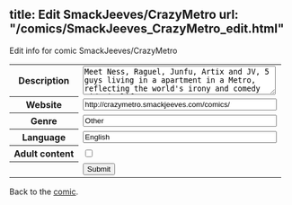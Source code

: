 title: Edit SmackJeeves/CrazyMetro
url: "/comics/SmackJeeves_CrazyMetro_edit.html"
---
Edit info for comic SmackJeeves/CrazyMetro

<form name="comic" action="http://gaepostmail.appspot.com/comic/" method="post">
<table class="comicinfo">
<tr>
<th>Description</th><td><textarea name="description" cols="40" rows="3">Meet Ness, Raguel, Junfu, Artix and JV, 5 guys living in a apartment in a Metro, reflecting the world's irony and comedy side in life...</textarea></td>
</tr>
<tr>
<th>Website</th><td><input type="text" name="url" value="http://crazymetro.smackjeeves.com/comics/" size="40"/></td>
</tr>
<tr>
<th>Genre</th><td><input type="text" name="genre" value="Other" size="40"/></td>
</tr>
<tr>
<th>Language</th><td><input type="text" name="language" value="English" size="40"/></td>
</tr>
<tr>
<th>Adult content</th><td><input type="checkbox" name="adult" value="adult" /></td>
</tr>
<tr>
<th></th><td>
<input type="hidden" name="comic" value="SmackJeeves_CrazyMetro" />
<input type="submit" name="submit" value="Submit" />
</td>
</tr>
</table>
</form>

Back to the [comic](SmackJeeves_CrazyMetro.html).
